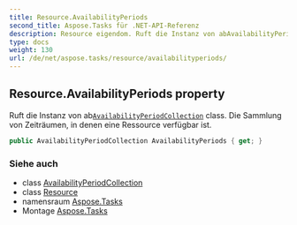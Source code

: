 ```yaml
---
title: Resource.AvailabilityPeriods
second_title: Aspose.Tasks für .NET-API-Referenz
description: Resource eigendom. Ruft die Instanz von abAvailabilityPeriodCollection class. Die Sammlung von Zeiträumen in denen eine Ressource verfügbar ist.
type: docs
weight: 130
url: /de/net/aspose.tasks/resource/availabilityperiods/
---
```

## Resource.AvailabilityPeriods property

Ruft die Instanz von ab[`AvailabilityPeriodCollection`](../../availabilityperiodcollection/) class. Die Sammlung von Zeiträumen, in denen eine Ressource verfügbar ist.

```csharp
public AvailabilityPeriodCollection AvailabilityPeriods { get; }
```

### Siehe auch

* class [AvailabilityPeriodCollection](../../availabilityperiodcollection/)
* class [Resource](../)
* namensraum [Aspose.Tasks](../../resource/)
* Montage [Aspose.Tasks](../../../)


